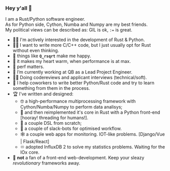 ### Hey y'all 👋

I am a Rust/Python software engineer.    
As for Python side, Cython, Numba and Numpy are my best friends.    
My political views can be described as: GIL is ok, `:=` is great.

- 🦀🐍 I'm actively interested in the development of Rust & Python.
- 🧑‍💻 I want to write more C/C++ code, but I just usually opt for Rust without even thinking.
- 🤤 things like **`Q_rsqrt`** make me happy.
- 💖 it makes my heart warm, when performance is at max.
- :muscle: perf matters.
- 👷 I’m currently working at QB as a Lead Project Engineer.
- 👨‍🏫 Doing codereviews and applicant interviews (technical/soft).
- 🤝 I help coworkers to write better Python/Rust code and try to learn something from them in the process.
- 🏆 I've written and designed: 
  - 🤓 a high-performance multiprocessing framework with Cython/Numba/Numpy to perform data analisys;
  - 🦀 and then reimplemented it's core in Rust with a Python front-end [hooray! threading for humans!].
  - 🤟 a couple DSL from scratch;
  - 🤖 a couple of slack-bots for optimised workflow.
  - 🕸 a couple web apps for monitoring. IOT-like problems. [Django/Vue | Flask/React]
  - :infinity: adopted InfluxDB 2 to solve my statistics problems. Waiting for the IOx core.
- 🤢 **not** a fan of a front-end web-development. Keep your sleazy _revolutionary_ frameworks away.

